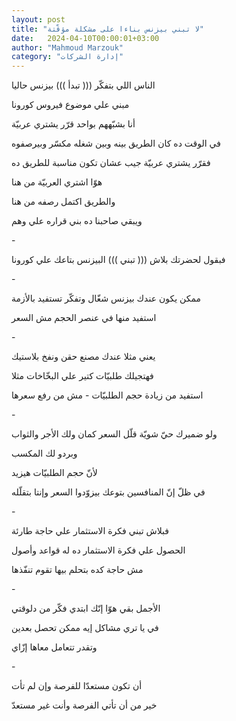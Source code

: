 ```yaml
---
layout: post
title: "لا تبني بيزنس بناءا على مشكلة مؤقّتة"
date:   2024-04-10T00:00:01+03:00
author: "Mahmoud Marzouk"
category: "إدارة الشركات"
---
```



الناس اللي بتفكّر ((( تبدأ ))) بيزنس حاليا

مبني علي موضوع فيروس كورونا

أنا بشبّههم بواحد قرّر يشتري عربيّة

في الوقت ده كان الطريق بينه وبين شغله مكسّر
وبيرصفوه

فقرّر يشتري عربيّة جيب عشان تكون مناسبة للطريق ده

هوّا اشتري العربيّة من هنا

والطريق اكتمل رصفه من هنا

ويبقي صاحبنا ده بني قراره علي وهم

\-

فبقول لحضرتك بلاش ((( تبني ))) البيزنس بتاعك علي
كورونا

\-

ممكن يكون عندك بيزنس شغّال وتفكّر تستفيد بالأزمة

استفيد منها في عنصر الحجم مش السعر

\-

يعني مثلا عندك مصنع حقن ونفخ بلاستيك

فهتجيلك طلبيّات كتير علي البخّاخات مثلا

استفيد من زيادة حجم الطلبيّات - مش من رفع سعرها

\-

ولو ضميرك حيّ شويّة قلّل السعر كمان ولك الأجر
والثواب

وبردو لك المكسب

لأنّ حجم الطلبيّات هيزيد

في ظلّ إنّ المنافسين بتوعك بيزوّدوا السعر وإنتا
بتقلّله

\-

فبلاش تبني فكرة الاستثمار علي حاجة طارئة

الحصول علي فكرة الاستثمار ده له قواعد وأصول

مش حاجة كده بتحلم بيها تقوم تنفّذها

\-

الأجمل بقي هوّا إنّك ابتدي فكّر من دلوقتي

في يا تري مشاكل إيه ممكن تحصل بعدين

وتقدر تتعامل معاها إزّاي

\-

أن تكون مستعدّا للفرصة وإن لم تأت

خير من أن تأتي الفرصة وأنت غير مستعدّ
